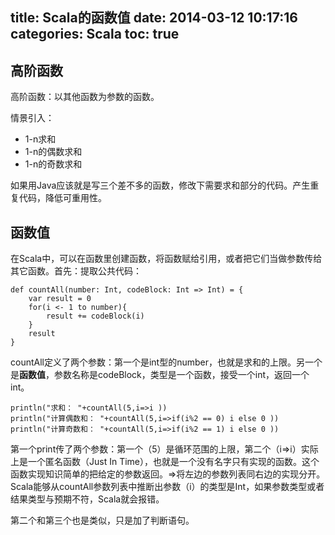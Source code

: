 title: Scala的函数值
date: 2014-03-12 10:17:16
categories: Scala
toc: true
---
## 高阶函数
高阶函数：以其他函数为参数的函数。

情景引入：

* 1-n求和
* 1-n的偶数求和
* 1-n的奇数求和

如果用Java应该就是写三个差不多的函数，修改下需要求和部分的代码。产生重复代码，降低可重用性。
<!-- more -->
## 函数值

在Scala中，可以在函数里创建函数，将函数赋给引用，或者把它们当做参数传给其它函数。首先：提取公共代码：

	def countAll(number: Int, codeBlock: Int => Int) = {
		var result = 0
		for(i <- 1 to number){
			result += codeBlock(i)
		}
		result
	}

countAll定义了两个参数：第一个是int型的number，也就是求和的上限。另一个是**函数值**，参数名称是codeBlock，类型是一个函数，接受一个int，返回一个int。

	println("求和： "+countAll(5,i=>i ))
	println("计算偶数和： "+countAll(5,i=>if(i%2 == 0) i else 0 ))
	println("计算奇数和： "+countAll(5,i=>if(i%2 == 1) i else 0 ))

第一个print传了两个参数：第一个（5）是循环范围的上限，第二个（i=>i）实际上是一个匿名函数（Just In Time），也就是一个没有名字只有实现的函数。这个函数实现知识简单的把给定的参数返回。=>将左边的参数列表同右边的实现分开。Scala能够从countAll参数列表中推断出参数（i）的类型是Int，如果参数类型或者结果类型与预期不符，Scala就会报错。

第二个和第三个也是类似，只是加了判断语句。
